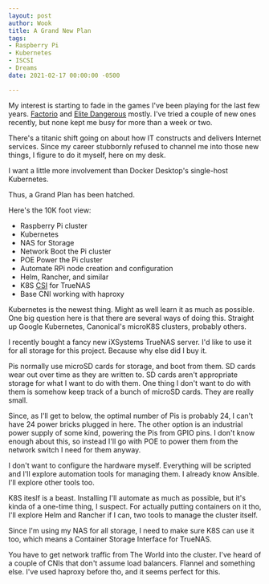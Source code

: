 ```yaml
---
layout: post
author: Wook
title: A Grand New Plan
tags:
- Raspberry Pi
- Kubernetes
- ISCSI
- Dreams
date: 2021-02-17 00:00:00 -0500

---
```

My interest is starting to fade in the games I've been playing for the last few years. [Factorio](https://www.factorio.com "Factorio Site") and [Elite Dangerous](https://www.elitedangerous.com "Elite Dangerous") mostly.  I've tried a couple of new ones recently, but none kept me busy for more than a week or two.

There's a titanic shift going on about how IT constructs and delivers Internet services.  Since my career stubbornly refused to channel me into those new things, I figure to do it myself, here on my desk.

I want a little more involvement than Docker Desktop's single-host Kubernetes.

Thus, a Grand Plan has been hatched.

Here's the 10K foot view:

* Raspberry Pi cluster
* Kubernetes
* NAS for Storage
* Network Boot the Pi cluster
* POE Power the Pi cluster
* Automate RPi node creation and configuration
* Helm, Rancher, and similar
* K8S [CSI](https://kubernetes.io/blog/2019/01/15/container-storage-interface-ga/) for TrueNAS
* Base CNI working with haproxy

Kubernetes is the newest thing.  Might as well learn it as much as possible.  One big question here is that there are several ways of doing this.  Straight up Google Kubernetes, Canonical's microK8S clusters, probably others.

I recently bought a fancy new iXSystems TrueNAS server.  I'd like to use it for all storage for this project.  Because why else did I buy it.

Pis normally use microSD cards for storage, and boot from them.  SD cards wear out over time as they are written to.  SD cards aren't appropriate storage for what I want to do with them.  One thing I don't want to do with them is somehow keep track of a bunch of microSD cards.  They are really small.

Since, as I'll get to below, the optimal number of Pis is probably 24, I can't have 24 power bricks plugged in here.  The other option is an industrial power supply of some kind, powering the Pis from GPIO pins.  I don't know enough about this, so instead I'll go with POE to power them from the network switch I need for them anyway.

I don't want to configure the hardware myself.  Everything will be scripted and I'll explore automation tools for managing them.  I already know Ansible.  I'll explore other tools too.

K8S iteslf is a beast.  Installing I'll automate as much as possible, but it's kinda of a one-time thing, I suspect.  For actually putting containers on it tho, I'll explore Helm and Rancher if I can, two tools to manage the cluster itself.

Since I'm using my NAS for all storage, I need to make sure K8S can use it too, which means a Container Storage Interface for TrueNAS.

You have to get network traffic from The World into the cluster.  I've heard of a couple of CNIs that don't assume load balancers. Flannel and something else.  I've used haproxy before tho, and it seems perfect for this.